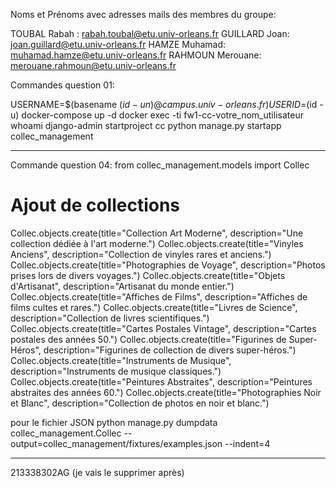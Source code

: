 


Noms et Prénoms avec adresses mails des membres du groupe: 

TOUBAL Rabah : rabah.toubal@etu.univ-orleans.fr
GUILLARD Joan: joan.guillard@etu.univ-orleans.fr
HAMZE Muhamad: muhamad.hamze@etu.univ-orleans.fr
RAHMOUN Merouane: merouane.rahmoun@etu.univ-orleans.fr

Commandes question 01:

USERNAME=$(basename $(id -un) @campus.univ-orleans.fr) USERID=$(id -u) docker-compose up -d
docker exec -ti fw1-cc-votre_nom_utilisateur whoami
django-admin startproject cc 
python manage.py startapp collec_management









___________________________________________________________________
Commande question 04: 
from collec_management.models import Collec

# Ajout de collections
Collec.objects.create(title="Collection Art Moderne", description="Une collection dédiée à l'art moderne.")
Collec.objects.create(title="Vinyles Anciens", description="Collection de vinyles rares et anciens.")
Collec.objects.create(title="Photographies de Voyage", description="Photos prises lors de divers voyages.")
Collec.objects.create(title="Objets d'Artisanat", description="Artisanat du monde entier.")
Collec.objects.create(title="Affiches de Films", description="Affiches de films cultes et rares.")
Collec.objects.create(title="Livres de Science", description="Collection de livres scientifiques.")
Collec.objects.create(title="Cartes Postales Vintage", description="Cartes postales des années 50.")
Collec.objects.create(title="Figurines de Super-Héros", description="Figurines de collection de divers super-héros.")
Collec.objects.create(title="Instruments de Musique", description="Instruments de musique classiques.")
Collec.objects.create(title="Peintures Abstraites", description="Peintures abstraites des années 60.")
Collec.objects.create(title="Photographies Noir et Blanc", description="Collection de photos en noir et blanc.")


pour le fichier JSON
python manage.py dumpdata collec_management.Collec --output=collec_management/fixtures/examples.json --indent=4

_______________________________________________________






213338302AG (je vais le supprimer après)